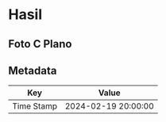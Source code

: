 # Hasil

## Foto C Plano


## Metadata

| Key        | Value               |
| ---------- | ------------------- |
| Time Stamp | 2024-02-19 20:00:00 |



